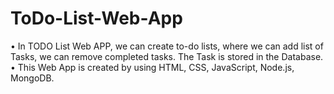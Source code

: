 # ToDo-List-Web-App

• In TODO List Web APP, we can create to-do lists, where we can add list of Tasks, we can remove completed tasks. The Task is stored in the Database.
• This Web App is created by using HTML, CSS, JavaScript, Node.js, MongoDB.
